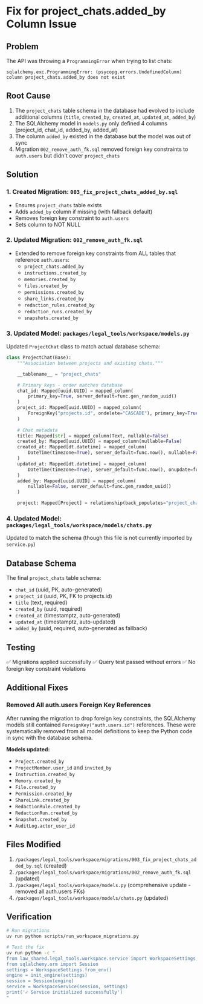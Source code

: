 # Fix for project_chats.added_by Column Issue

## Problem
The API was throwing a `ProgrammingError` when trying to list chats:
```
sqlalchemy.exc.ProgrammingError: (psycopg.errors.UndefinedColumn) 
column project_chats.added_by does not exist
```

## Root Cause
1. The `project_chats` table schema in the database had evolved to include additional columns (`title`, `created_by`, `created_at`, `updated_at`, `added_by`)
2. The SQLAlchemy model in `models.py` only defined 4 columns (project_id, chat_id, added_by, added_at)
3. The column `added_by` existed in the database but the model was out of sync
4. Migration `002_remove_auth_fk.sql` removed foreign key constraints to `auth.users` but didn't cover `project_chats`

## Solution

### 1. Created Migration: `003_fix_project_chats_added_by.sql`
- Ensures `project_chats` table exists
- Adds `added_by` column if missing (with fallback default)
- Removes foreign key constraint to `auth.users`
- Sets column to NOT NULL

### 2. Updated Migration: `002_remove_auth_fk.sql`
- Extended to remove foreign key constraints from ALL tables that reference `auth.users`:
  - `project_chats.added_by`
  - `instructions.created_by`
  - `memories.created_by`
  - `files.created_by`
  - `permissions.created_by`
  - `share_links.created_by`
  - `redaction_rules.created_by`
  - `redaction_runs.created_by`
  - `snapshots.created_by`

### 3. Updated Model: `packages/legal_tools/workspace/models.py`
Updated `ProjectChat` class to match actual database schema:

```python
class ProjectChat(Base):
    """Association between projects and existing chats."""

    __tablename__ = "project_chats"

    # Primary keys - order matches database
    chat_id: Mapped[uuid.UUID] = mapped_column(
        primary_key=True, server_default=func.gen_random_uuid()
    )
    project_id: Mapped[uuid.UUID] = mapped_column(
        ForeignKey("projects.id", ondelete="CASCADE"), primary_key=True
    )
    
    # Chat metadata
    title: Mapped[str] = mapped_column(Text, nullable=False)
    created_by: Mapped[uuid.UUID] = mapped_column(nullable=False)
    created_at: Mapped[dt.datetime] = mapped_column(
        DateTime(timezone=True), server_default=func.now(), nullable=False
    )
    updated_at: Mapped[dt.datetime] = mapped_column(
        DateTime(timezone=True), server_default=func.now(), onupdate=func.now(), nullable=False
    )
    added_by: Mapped[uuid.UUID] = mapped_column(
        nullable=False, server_default=func.gen_random_uuid()
    )

    project: Mapped[Project] = relationship(back_populates="project_chats")
```

### 4. Updated Model: `packages/legal_tools/workspace/models/chats.py`
Updated to match the schema (though this file is not currently imported by `service.py`)

## Database Schema
The final `project_chats` table schema:
- `chat_id` (uuid, PK, auto-generated)
- `project_id` (uuid, PK, FK to projects.id)
- `title` (text, required)
- `created_by` (uuid, required)
- `created_at` (timestamptz, auto-generated)
- `updated_at` (timestamptz, auto-updated)
- `added_by` (uuid, required, auto-generated as fallback)

## Testing
✅ Migrations applied successfully
✅ Query test passed without errors
✅ No foreign key constraint violations

## Additional Fixes

### Removed All auth.users Foreign Key References
After running the migration to drop foreign key constraints, the SQLAlchemy models still contained 
`ForeignKey("auth.users.id")` references. These were systematically removed from all model definitions 
to keep the Python code in sync with the database schema.

**Models updated:**
- `Project.created_by`
- `ProjectMember.user_id` and `invited_by`
- `Instruction.created_by`
- `Memory.created_by`
- `File.created_by`
- `Permission.created_by`
- `ShareLink.created_by`
- `RedactionRule.created_by`
- `RedactionRun.created_by`
- `Snapshot.created_by`
- `AuditLog.actor_user_id`

## Files Modified
1. `/packages/legal_tools/workspace/migrations/003_fix_project_chats_added_by.sql` (created)
2. `/packages/legal_tools/workspace/migrations/002_remove_auth_fk.sql` (updated)
3. `/packages/legal_tools/workspace/models.py` (comprehensive update - removed all auth.users FKs)
4. `/packages/legal_tools/workspace/models/chats.py` (updated)

## Verification
```bash
# Run migrations
uv run python scripts/run_workspace_migrations.py

# Test the fix
uv run python -c "
from law_shared.legal_tools.workspace.service import WorkspaceSettings, WorkspaceService, init_engine
from sqlalchemy.orm import Session
settings = WorkspaceSettings.from_env()
engine = init_engine(settings)
session = Session(engine)
service = WorkspaceService(session, settings)
print('✓ Service initialized successfully')
"
```
